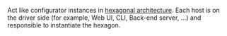 Act like configurator instances in [hexagonal architecture](https://alistaircockburn.com/Hexagonal%20Budapest%2023-05-18.pdf).
Each host is on the driver side (for example, Web UI, CLI, Back-end server, ...) and responsible to instantiate the hexagon.
